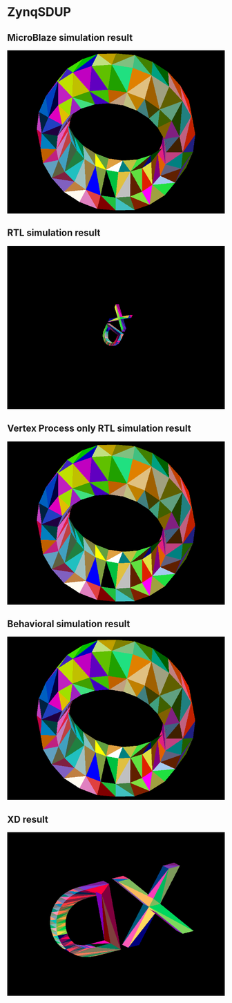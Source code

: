 # ZynqSDUP
## MicroBlaze simulation result
![](sim/results/ub_tb_image.bmp)
## RTL simulation result
![](sim/results/gpu_tb_image.bmp)
## Vertex Process only RTL simulation result
![](sim/results/rtl_tb_image.bmp)
## Behavioral simulation result
![](sim/results/behav_tb_image_0.bmp)
## XD result
![](sim/results/XD.gif)
